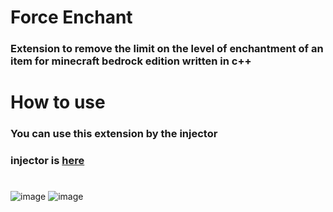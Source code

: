 # Force Enchant
### Extension to remove the limit on the level of enchantment of an item for minecraft bedrock edition written in c++

# How to use

### You can use this extension by the injector

### injector is [here](https://github.com/ikakusa/DebugInjector)

#

![image](https://github.com/user-attachments/assets/259a0e7c-9e31-4b7e-9bec-1f742afbfbda)
![image](https://github.com/user-attachments/assets/358d0dbb-afe4-4f57-91f8-039e6d04674c)
